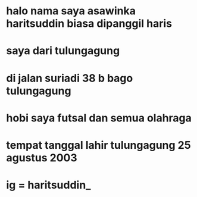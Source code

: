 # halo nama saya asawinka haritsuddin biasa dipanggil haris
# saya dari tulungagung 
# di jalan suriadi 38 b bago tulungagung
# hobi saya futsal dan semua olahraga 
# tempat tanggal lahir tulungagung 25 agustus 2003
# ig = haritsuddin_
